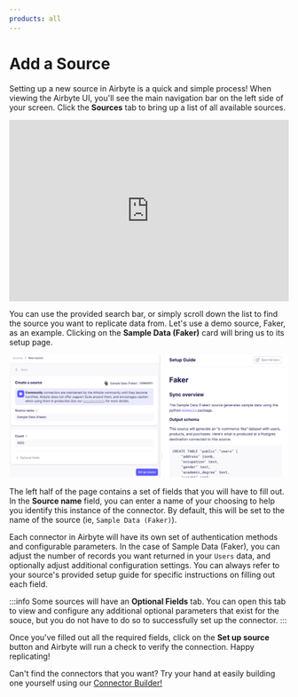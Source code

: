```yaml
---
products: all
---
```


# Add a Source

Setting up a new source in Airbyte is a quick and simple process! When viewing the Airbyte UI, you'll see the main navigation bar on the left side of your screen. Click the **Sources** tab to bring up a list of all available sources.

<div style="position: relative; padding-bottom: calc(56.73828125% + 41px); height: 0;"><iframe src="https://demo.arcade.software/4V0TGOX02P0rwVNwz4MR?embed" title="Getting Started (Source)" frameborder="0" loading="lazy" webkitallowfullscreen mozallowfullscreen allowfullscreen style="position: absolute; top: 0; left: 0; width: 100%; height: 100%;color-scheme: light;"></iframe></div>

You can use the provided search bar, or simply scroll down the list to find the source you want to replicate data from. Let's use a demo source, Faker, as an example. Clicking on the **Sample Data (Faker)** card will bring us to its setup page.

![](./assets/getting-started-faker-source.png)

The left half of the page contains a set of fields that you will have to fill out. In the **Source name** field, you can enter a name of your choosing to help you identify this instance of the connector. By default, this will be set to the name of the source (ie, `Sample Data (Faker)`).

Each connector in Airbyte will have its own set of authentication methods and configurable parameters. In the case of Sample Data (Faker), you can adjust the number of records you want returned in your `Users` data, and optionally adjust additional configuration settings. You can always refer to your source's provided setup guide for specific instructions on filling out each field.

:::info
Some sources will have an **Optional Fields** tab. You can open this tab to view and configure any additional optional parameters that exist for the souce, but you do not have to do so to successfully set up the connector.
:::

Once you've filled out all the required fields, click on the **Set up source** button and Airbyte will run a check to verify the connection. Happy replicating!

Can't find the connectors that you want? Try your hand at easily building one yourself using our [Connector Builder!](../../connector-development/connector-builder-ui/overview.md)

